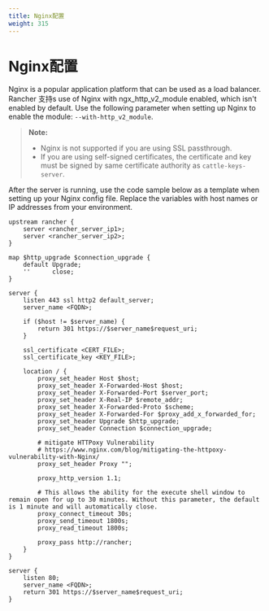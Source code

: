 ```yaml
---
title: Nginx配置
weight: 315
---
```

# Nginx配置

Nginx is a popular application platform that can be used as a load balancer. Rancher 支持s use of Nginx with ngx_http_v2_module enabled, which isn't enabled by default. Use the following parameter when setting up Nginx to enable the module: `--with-http_v2_module`.

>**Note:**
>- Nginx is not supported if you are using SSL passthrough.
>- If you are using self-signed certificates, the certificate and key must be signed by same certificate authority as `cattle-keys-server`.

After the server is running, use the code sample below as a template when setting up your Nginx config file. Replace the variables with host names or IP addresses from your environment.

```
upstream rancher {
    server <rancher_server_ip1>;
    server <rancher_server_ip2>;
}

map $http_upgrade $connection_upgrade {
    default Upgrade;
    ''      close;
}

server {
    listen 443 ssl http2 default_server;
    server_name <FQDN>;

    if ($host != $server_name) {
        return 301 https://$server_name$request_uri;
    }

    ssl_certificate <CERT_FILE>;
    ssl_certificate_key <KEY_FILE>;

    location / {
        proxy_set_header Host $host;
        proxy_set_header X-Forwarded-Host $host;
        proxy_set_header X-Forwarded-Port $server_port;
        proxy_set_header X-Real-IP $remote_addr;
        proxy_set_header X-Forwarded-Proto $scheme;
        proxy_set_header X-Forwarded-For $proxy_add_x_forwarded_for;
        proxy_set_header Upgrade $http_upgrade;
        proxy_set_header Connection $connection_upgrade;

        # mitigate HTTPoxy Vulnerability
        # https://www.nginx.com/blog/mitigating-the-httpoxy-vulnerability-with-Nginx/
        proxy_set_header Proxy "";

        proxy_http_version 1.1;

        # This allows the ability for the execute shell window to remain open for up to 30 minutes. Without this parameter, the default is 1 minute and will automatically close.
        proxy_connect_timeout 30s;
        proxy_send_timeout 1800s;
        proxy_read_timeout 1800s;

        proxy_pass http://rancher;
    }
}

server {
    listen 80;
    server_name <FQDN>;
    return 301 https://$server_name$request_uri;
}

```
